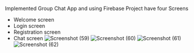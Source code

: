 Implemented Group Chat App and using Firebase 
Project have four Screens
- Welcome screen
- Login screen
- Registration screen
- Chat screen ![Screenshot (59)](https://github.com/vanshikachandna13/Chat-Box/assets/111459969/c8400c84-bc83-4e14-9943-bf0771eb8d26)
![Screenshot (60)](https://github.com/vanshikachandna13/Chat-Box/assets/111459969/da204ea0-327b-41bf-9a1d-6ddc73f7f240)
![Screenshot (61)](https://github.com/vanshikachandna13/Chat-Box/assets/111459969/18926007-572b-4e22-b470-83c4b83f7e0a)
![Screenshot (62)](https://github.com/vanshikachandna13/Chat-Box/assets/111459969/9f9a01a7-735b-434b-8ca8-e4db9b2ed5f2)
